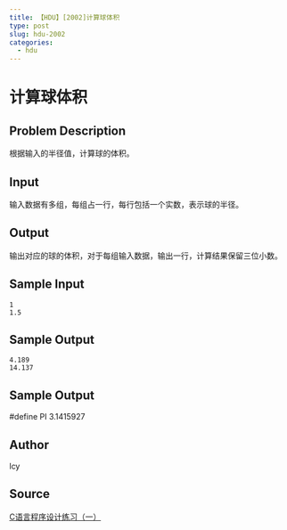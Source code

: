 ```yaml
---
title: 【HDU】[2002]计算球体积
type: post
slug: hdu-2002
categories:
  - hdu
---
```


# 计算球体积

## Problem Description

根据输入的半径值，计算球的体积。

## Input

输入数据有多组，每组占一行，每行包括一个实数，表示球的半径。

## Output

输出对应的球的体积，对于每组输入数据，输出一行，计算结果保留三位小数。

## Sample Input

```
1
1.5
```

## Sample Output

```
4.189
14.137
```

## Sample Output

  
#define PI 3.1415927

## Author

lcy

## Source

[C语言程序设计练习（一）](https://acm.hdu.edu.cn//search.php?field=problem&key=C%D3%EF%D1%D4%B3%CC%D0%F2%C9%E8%BC%C6%C1%B7%CF%B0%A3%A8%D2%BB%A3%A9&source=1&searchmode=source)
